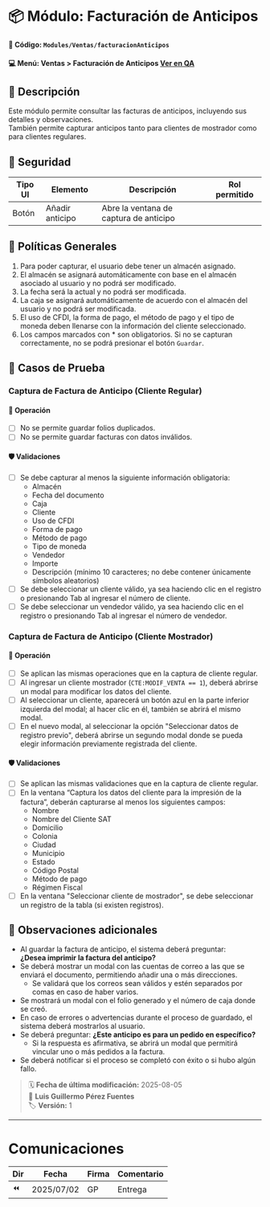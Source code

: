 # 📦 Módulo: Facturación de Anticipos
#### 📁 **Código:** `Modules/Ventas/facturacionAnticipos`
#### 💻 **Menú:** Ventas > Facturación de Anticipos  [Ver en QA](http://192.168.2.16:1089/app/ventas/facturacionanticipos)

## 📝 Descripción  
Este módulo permite consultar las facturas de anticipos, incluyendo sus detalles y observaciones.  
También permite capturar anticipos tanto para clientes de mostrador como para clientes regulares.

## 🔐 Seguridad  
| Tipo UI | Elemento        | Descripción                          | Rol permitido |
|---------|-----------------|--------------------------------------|----------------|
| Botón   | Añadir anticipo | Abre la ventana de captura de anticipo |                |

## 💼 Políticas Generales  
1. Para poder capturar, el usuario debe tener un almacén asignado.  
2. El almacén se asignará automáticamente con base en el almacén asociado al usuario y no podrá ser modificado.  
3. La fecha será la actual y no podrá ser modificada.  
4. La caja se asignará automáticamente de acuerdo con el almacén del usuario y no podrá ser modificada.  
5. El uso de CFDI, la forma de pago, el método de pago y el tipo de moneda deben llenarse con la información del cliente seleccionado.  
6. Los campos marcados con * son obligatorios. Si no se capturan correctamente, no se podrá presionar el botón `Guardar`.

## 🧪 Casos de Prueba  

### Captura de Factura de Anticipo (Cliente Regular)  
#### 💼 Operación  
- [ ] No se permite guardar folios duplicados.  
- [ ] No se permite guardar facturas con datos inválidos.

#### 🛡️ Validaciones  
- [ ] Se debe capturar al menos la siguiente información obligatoria:  
  - Almacén  
  - Fecha del documento  
  - Caja  
  - Cliente  
  - Uso de CFDI  
  - Forma de pago  
  - Método de pago  
  - Tipo de moneda  
  - Vendedor  
  - Importe  
  - Descripción (mínimo 10 caracteres; no debe contener únicamente símbolos aleatorios)  
- [ ] Se debe seleccionar un cliente válido, ya sea haciendo clic en el registro o presionando Tab al ingresar el número de cliente.  
- [ ] Se debe seleccionar un vendedor válido, ya sea haciendo clic en el registro o presionando Tab al ingresar el número de vendedor.

### Captura de Factura de Anticipo (Cliente Mostrador)  
#### 💼 Operación  
- [ ] Se aplican las mismas operaciones que en la captura de cliente regular.  
- [ ] Al ingresar un cliente mostrador (`CTE:MODIF_VENTA == 1`), deberá abrirse un modal para modificar los datos del cliente.  
- [ ] Al seleccionar un cliente, aparecerá un botón azul en la parte inferior izquierda del modal; al hacer clic en él, también se abrirá el mismo modal.  
- [ ] En el nuevo modal, al seleccionar la opción "Seleccionar datos de registro previo", deberá abrirse un segundo modal donde se pueda elegir información previamente registrada del cliente.

#### 🛡️ Validaciones  
- [ ] Se aplican las mismas validaciones que en la captura de cliente regular.  
- [ ] En la ventana “Captura los datos del cliente para la impresión de la factura”, deberán capturarse al menos los siguientes campos:  
  - Nombre  
  - Nombre del Cliente SAT  
  - Domicilio  
  - Colonia  
  - Ciudad  
  - Municipio  
  - Estado  
  - Código Postal  
  - Método de pago  
  - Régimen Fiscal  
- [ ] En la ventana "Seleccionar cliente de mostrador", se debe seleccionar un registro de la tabla (si existen registros).

## 📎 Observaciones adicionales  
- Al guardar la factura de anticipo, el sistema deberá preguntar:  
  **¿Desea imprimir la factura del anticipo?**  
- Se deberá mostrar un modal con las cuentas de correo a las que se enviará el documento, permitiendo añadir una o más direcciones.  
  - Se validará que los correos sean válidos y estén separados por comas en caso de haber varios.  
- Se mostrará un modal con el folio generado y el número de caja donde se creó.  
- En caso de errores o advertencias durante el proceso de guardado, el sistema deberá mostrarlos al usuario.  
- Se deberá preguntar: **¿Este anticipo es para un pedido en específico?**  
  - Si la respuesta es afirmativa, se abrirá un modal que permitirá vincular uno o más pedidos a la factura.  
- Se deberá notificar si el proceso se completó con éxito o si hubo algún fallo.

> 🗓️ **Fecha de última modificación:** 2025-08-05  
> 👤 **Luis Guillermo Pérez Fuentes**  
> 🏷️ **Versión:** 1
---
# Comunicaciones
|Dir|Fecha       |Firma|Comentario                    |
|---|------------|-----|------------------------------|
|⏪| 2025/07/02 | GP |Entrega|









